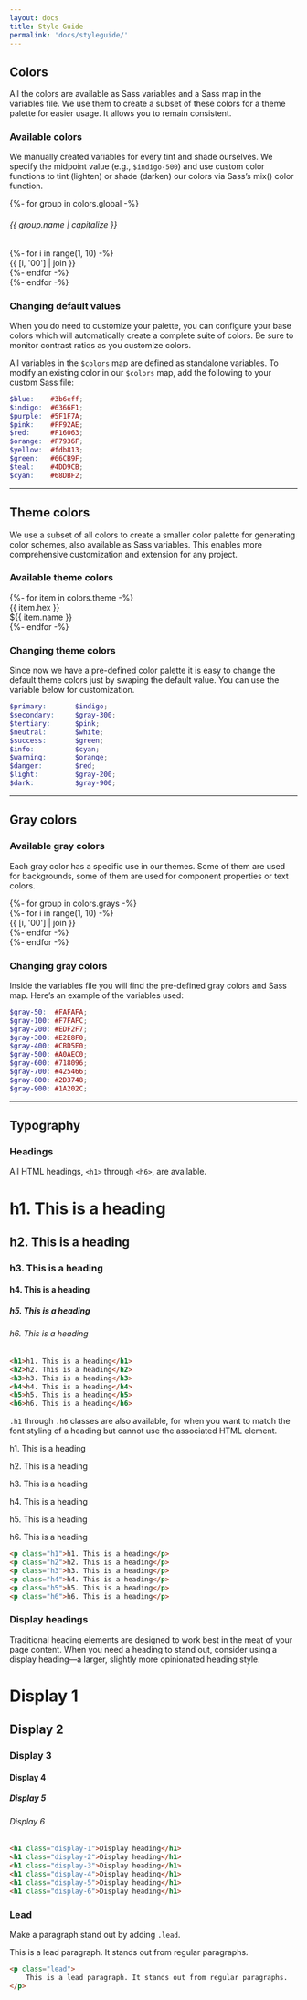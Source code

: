 ```yaml
---
layout: docs
title: Style Guide
permalink: 'docs/styleguide/'
---
```


## Colors

All the colors are available as Sass variables and a Sass map in the variables file. We use them to create a subset of these colors for a theme palette for easier usage. It
allows you to remain consistent.

### Available colors

We manually created variables for every tint and shade ourselves. We specify the midpoint value (e.g., `$indigo-500`) and use custom color functions to tint (lighten) or shade (darken) our colors via Sass’s mix() color function.

<div class="vstack gap-6">
    {%- for group in colors.global -%}
    <div class="d-flex align-items-center flex-wrap">
        <div class="w-20 flex-shrink-0">
            <h6>{{ group.name | capitalize }}</h6>
        </div>
        <div class="d-flex gap-2">
            {%- for i in range(1, 10) -%}
            <div class="h-12 w-16 d-inline-flex flex-column align-items-center justify-content-center rounded-2 bg-{{ group.name }}-{{ [i, '00'] | join }}">
                <span class="d-block mt-1 text-xs font-bold text-white text-opacity-90">{{ [i, '00'] | join }}</span>
            </div>
            {%- endfor -%}
        </div>
    </div>
    {%- endfor -%}
</div>

### Changing default values

When you do need to customize your palette, you can configure your base colors which will automatically create a complete suite of colors. Be sure to monitor contrast ratios as you customize colors.

All variables in the `$colors` map are defined as standalone variables. To modify an existing color in our `$colors` map, add the following to your custom Sass file:

```scss
$blue:    #3b6eff;
$indigo:  #6366F1;
$purple:  #5F1F7A;
$pink:    #FF92AE;
$red:     #F16063;
$orange:  #F7936F;
$yellow:  #fdb813;
$green:   #66CB9F;
$teal:    #4DD9CB;
$cyan:    #68DBF2;
```

---

## Theme colors

We use a subset of all colors to create a smaller color palette for generating color schemes, also available as Sass variables. This enables more comprehensive customization and extension for any project.

### Available theme colors

<div class="d-flex gap-2 flex-wrap">
    {%- for item in colors.theme -%}
    <div class="my-2">
        <div class="h-20 w-40 d-inline-flex flex-column align-items-center justify-content-center rounded-2 bg-{{ item.name }}">
            <span class="d-block mt-1 text-xs font-bold text-uppercase text-white text-opacity-90">{{ item.hex }}</span>
        </div>
        <div class="pt-1">
            <span class="d-block text-sm font-semibold font-code">${{ item.name }}</span>
        </div>
    </div>
    {%- endfor -%}
</div>

### Changing theme colors

Since now we have a pre-defined color palette it is easy to change the default theme colors just by swaping the default value. You can use the variable below for customization.

```scss
$primary:       $indigo;
$secondary:     $gray-300;
$tertiary:      $pink;
$neutral:       $white;
$success:       $green;
$info:          $cyan;
$warning:       $orange;
$danger:        $red;
$light:         $gray-200;
$dark:          $gray-900;
```

---

## Gray colors

### Available gray colors

Each gray color has a specific use in our themes. Some of them are used for backgrounds, some of them are used for component properties or text colors.

<div class="vstack gap-6">
    {%- for group in colors.grays -%}
    <div class="d-flex align-items-center">
        <div class="d-flex gap-2 flex-wrap">
            {%- for i in range(1, 10) -%}
            <div>
                <div class="h-20 w-40 d-inline-flex flex-column align-items-center justify-content-center rounded-2 bg-{{ group.name }}-{{ [i, '00'] | join }}">
                    <span class="d-block mt-1 text-xs font-bold {{ 'text-dark' if i < 4 else 'text-white' }} text-opacity-90">{{ [i, '00'] | join }}</span>
                </div>
            </div>
            {%- endfor -%}
        </div>
    </div>
    {%- endfor -%}
</div>

### Changing gray colors

Inside the variables file you will find the pre-defined gray colors and Sass map. Here’s an example of the variables used:

```scss
$gray-50:  #FAFAFA;
$gray-100: #F7FAFC;
$gray-200: #EDF2F7;
$gray-300: #E2E8F0;
$gray-400: #CBD5E0;
$gray-500: #A0AEC0;
$gray-600: #718096;
$gray-700: #425466;
$gray-800: #2D3748;
$gray-900: #1A202C;
```

---

## Typography

### Headings

All HTML headings, `<h1>` through `<h6>`, are available.

<div class="docs-example bg-surface-secondary rounded p-7">
    <h1 class="py-3">h1. This is a heading</h1>
    <h2 class="py-3">h2. This is a heading</h2>
    <h3 class="py-3">h3. This is a heading</h3>
    <h4 class="py-3">h4. This is a heading</h4>
    <h5 class="py-3">h5. This is a heading</h5>
    <h6 class="py-3">h6. This is a heading</h6>
</div>

```html
<h1>h1. This is a heading</h1>
<h2>h2. This is a heading</h2>
<h3>h3. This is a heading</h3>
<h4>h4. This is a heading</h4>
<h5>h5. This is a heading</h5>
<h6>h6. This is a heading</h6>
```

`.h1` through `.h6` classes are also available, for when you want to match the font styling of a heading but cannot use the associated HTML element.

<div class="docs-example bg-surface-secondary rounded p-7">
    <p class="h1 py-3">h1. This is a heading</p>
    <p class="h2 py-3">h2. This is a heading</p>
    <p class="h3 py-3">h3. This is a heading</p>
    <p class="h4 py-3">h4. This is a heading</p>
    <p class="h5 py-3">h5. This is a heading</p>
    <p class="h6 py-3">h6. This is a heading</p>
</div>

```html
<p class="h1">h1. This is a heading</p>
<p class="h2">h2. This is a heading</p>
<p class="h3">h3. This is a heading</p>
<p class="h4">h4. This is a heading</p>
<p class="h5">h5. This is a heading</p>
<p class="h6">h6. This is a heading</p>
```

### Display headings

Traditional heading elements are designed to work best in the meat of your page content. When you need a heading to stand out, consider using a display heading—a larger, slightly more opinionated heading style.

<div class="docs-example bg-surface-secondary rounded p-7">
    <h1 class="display-1 py-3">Display 1</h1>
    <h2 class="display-2 py-3">Display 2</h2>
    <h3 class="display-3 py-3">Display 3</h3>
    <h4 class="display-4 py-3">Display 4</h4>
    <h5 class="display-5 py-3">Display 5</h5>
    <h6 class="display-6 py-3">Display 6</h6>
</div>

```html
<h1 class="display-1">Display heading</h1>
<h1 class="display-2">Display heading</h1>
<h1 class="display-3">Display heading</h1>
<h1 class="display-4">Display heading</h1>
<h1 class="display-5">Display heading</h1>
<h1 class="display-6">Display heading</h1>
```

### Lead

Make a paragraph stand out by adding `.lead`.

<div class="docs-example bg-surface-secondary rounded p-7">
    <p class="lead">
        This is a lead paragraph. It stands out from regular paragraphs.
    </p>
</div>

```html
<p class="lead">
    This is a lead paragraph. It stands out from regular paragraphs.
</p>
```
